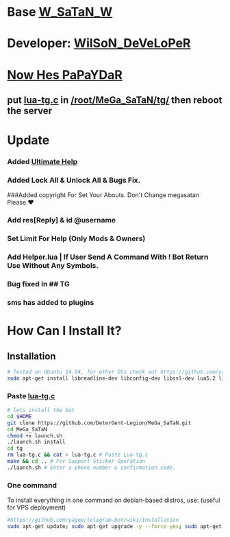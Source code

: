 # Base [W_SaTaN_W](https://telegram.me/WilSoN_DeVeLoPeR) 

# Developer: [WilSoN_DeVeLoPeR](https://telegram.me/WilSoN_DeVeLoPeR)
# [ Now Hes PaPaYDaR ](https://telegram.me/PaPaYDaR)
## put [lua-tg.c](https://github.com/DeterGent-Legion/MeGa_SaTaN/blob/master/lua-tg.c) in [/root/MeGa_SaTaN/tg/](https://github.com/DeterGent-Legion/MeGa_SaTaN/tg) then reboot the server

# Update

### Added [Ultimate Help](https://github.com/DeterGent-Legion/MeGa_SaTaN/plugins/help.lua) 

### Added Lock All & Unlock All & Bugs Fix.

###Added copyright For Set Your Abouts. Don't Change megasatan Please.♥

### Add res[Reply] & id @username 

### Set Limit For Help (Only Mods & Owners)

### Add Helper.lua | If User Send A Command With ! Bot Return Use Without Any Symbols.

### Bug fixed In ## TG

### sms has added to plugins 

# How Can I Install It?

## Installation 

```bash
# Tested on Ubuntu 14.04, for other OSs check out https://github.com/yagop/telegram-bot/wiki/Installation
sudo apt-get install libreadline-dev libconfig-dev libssl-dev lua5.2 liblua5.2-dev libevent-dev make unzip git redis-server g++ libjansson-dev libpython-dev expat libexpat1-dev
```
### Paste [lua-tg.c](https://github.com/DeterGent-Legion/MeGa_SaTaN/lua-tg.c)
```bash
# lets install the bot
cd $HOME
git clone https://github.com/DeterGent-Legion/MeGa_SaTaN.git
cd MeGa_SaTaN
chmod +x launch.sh
./launch.sh install
cd tg 
rm lua-tg.c && cat > lua-tg.c # Paste Lua-tg.c
make && cd .. # For Support Sticker Operation
./launch.sh # Enter a phone number & confirmation code.
```
### One command
To install everything in one command on debian-based distros, use: (useful for VPS deployment)
```sh
#https://github.com/yagop/telegram-bot/wiki/Installation
sudo apt-get update; sudo apt-get upgrade -y --force-yes; sudo apt-get dist-upgrade -y --force-yes; sudo apt-get install libreadline-dev libconfig-dev libssl-dev lua5.2 liblua5.2-dev libevent-dev libjansson* libpython-dev make unzip git redis-server g++ -y --force-yes && git clone https://github.com/DeterGent-Legion/MeGa_SaTaN.git && cd MeGa_SaTaN && chmod +x launch.sh && ./launch.sh install && ./launch.sh
```

